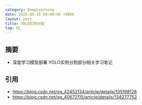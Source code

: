 ```yaml
---
category: DeepLearning
date: 2025-05-15 09:00:00 +0800
layout: post
title: YOLO实例分割
tag: DL
---
```

## 摘要

+ 深度学习模型部署 YOLO实例分割部分相关学习笔记

<!--more-->

## 引用

+ https://blog.csdn.net/qq_42452134/article/details/135198128
+ https://blog.csdn.net/qq_40672115/article/details/134277752